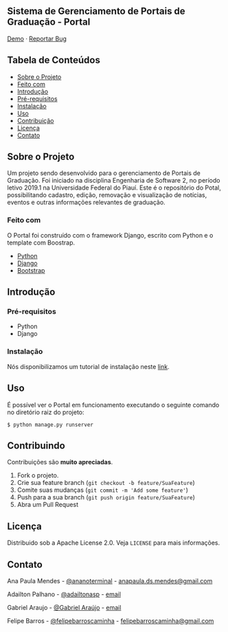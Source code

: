 ## Sistema de Gerenciamento de Portais de Graduação - Portal

[Demo](https://plataformasuniversitarias.github.io/)  ·  [Reportar Bug](https://github.com/ES2-UFPI/404-portal/issues)

## Tabela de Conteúdos

-   [Sobre o Projeto](https://github.com/ES2-UFPI/404-portal#sobre-o-projeto)
   -   [Feito com](https://github.com/ES2-UFPI/404-portal#feito-com)
-   [Introdução](https://github.com/ES2-UFPI/404-portal#introdu%C3%A7%C3%A3o)
   -   [Pré-requisitos](https://github.com/ES2-UFPI/404-portal#pr%C3%A9-requisitos)
   -   [Instalação](https://github.com/ES2-UFPI/404-portal#instala%C3%A7%C3%A3o)
-   [Uso](https://github.com/ES2-UFPI/404-portal#uso)
-   [Contribuição](https://github.com/ES2-UFPI/404-portal#contribuindo)
-   [Licença](https://github.com/ES2-UFPI/404-portal#licen%C3%A7a)
-   [Contato](https://github.com/ES2-UFPI/404-portal#contato)

## Sobre o Projeto

Um projeto sendo desenvolvido para o gerenciamento de Portais de Graduação. Foi iniciado na disciplina Engenharia de Software 2, no período letivo 2019.1 na Universidade Federal do Piauí. Este é o repositório do Potal, possibilitando cadastro, edição, removação e visualização de notícias, eventos e outras informações relevantes de graduação.

### Feito com

O Portal foi construído com o framework Django, escrito com Python e o template com Boostrap.

-   [Python](https://www.python.org/)
-   [Django](https://www.djangoproject.com/)
-   [Bootstrap](https://getbootstrap.com/)

## Introdução

### Pré-requisitos

- Python
- Django

### Instalação

Nós disponibilizamos um tutorial de instalação neste [link](https://github.com/ES2-UFPI/gerenciamento-do-time-404/wiki/Persist%C3%AAncia-de-Dados).

## Uso

É possível ver o Portal em funcionamento executando o seguinte comando no diretório raiz do projeto:

```$ python manage.py runserver```

## Contribuindo

Contribuições são **muito apreciadas**.

1.  Fork o projeto.
2.  Crie sua feature branch (`git checkout -b feature/SuaFeature`)
3.  Comite suas mudanças (`git commit -m 'Add some feature'`)
4.  Push para a sua branch (`git push origin feature/SuaFeature`)
5.  Abra um Pull Request

## Licença

Distribuido sob a Apache License 2.0. Veja `LICENSE` para mais informações.

## Contato

Ana Paula Mendes -  [@ananoterminal](https://twitter.com/ananoterminal)  -  [anapaula.ds.mendes@gmail.com](mailto:anapaula.ds.mendes@gmail.com)

Adailton Palhano -  [@adailtonasp](https://github.com/adailtonasp)  -  [email](mailto:email@gmail.com)

Gabriel Araujo -  [@Gabriel Araújo](https://github.com/gabriel-arauj)  -  [email](mailto:email@gmail.com)

Felipe Barros -  [@felipebarroscaminha](http://github.com/felipebarroscaminha)  -  [felipebarroscaminha@gmail.com](mailto:felipebarroscaminha@gmail.com)
